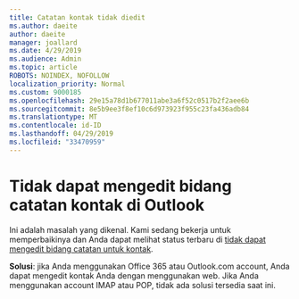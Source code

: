 ```yaml
---
title: Catatan kontak tidak diedit
ms.author: daeite
author: daeite
manager: joallard
ms.date: 4/29/2019
ms.audience: Admin
ms.topic: article
ROBOTS: NOINDEX, NOFOLLOW
localization_priority: Normal
ms.custom: 9000185
ms.openlocfilehash: 29e15a78d1b677011abe3a6f52c0517b2f2aee6b
ms.sourcegitcommit: 8e5b9ee3f8ef10c6d973923f955c23fa436adb84
ms.translationtype: MT
ms.contentlocale: id-ID
ms.lasthandoff: 04/29/2019
ms.locfileid: "33470959"
---
```

# <a name="cant-edit-the-notes-field-for-a-contact-in-outlook"></a>Tidak dapat mengedit bidang catatan kontak di Outlook

Ini adalah masalah yang dikenal. Kami sedang bekerja untuk memperbaikinya dan Anda dapat melihat status terbaru di [tidak dapat mengedit bidang catatan untuk kontak](https://support.office.com/article/fb8394ce-04ce-48b5-bae4-be46f77f10fe).

**Solusi**: jika Anda menggunakan Office 365 atau Outlook.com account, Anda dapat mengedit kontak Anda dengan menggunakan web. Jika Anda menggunakan account IMAP atau POP, tidak ada solusi tersedia saat ini.
